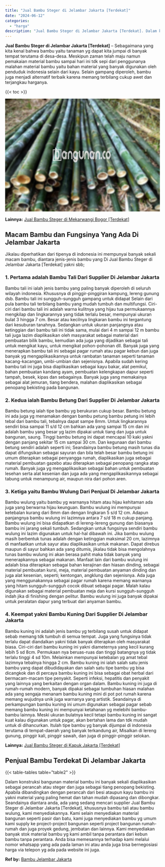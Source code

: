 ```yaml
---
title: "Jual Bambu Steger di Jelambar Jakarta [Terdekat]"
date: "2024-06-12"
categories: 
  - "harga"
description: "Jual Bambu Steger di Jelambar Jakarta [Terdekat]. Dalam konstruksi bangunan material bambu ini banyak sekali diaplikasikan sebagai perancah atau steger dan j..."
---
```


**Jual Bambu Steger di Jelambar Jakarta \[Terdekat\]** – Sebagaimana yang kita kenal bahwa bambu yaitu tanaman yg dapat kita jumpai di banyak tempat terutama di desa-desa. Meskipun zaman telah maju namun pemakaian material bambu sampai hari ini tdk sepi dari penggunanya malahan material bambu yaitu bahan material yang banyak digunakan oleh penduduk indonesia selain dari kayu. Selain gampang diperoleh, bambu juga menjadi alternatif terbaik karena memang terbilang cukup awet dan terjangkau harganya.

{{< toc >}}

![Jual Bambu Steger di Jelambar Jakarta [Terdekat]](/images/jual-bambu-tali-18.png)

**Lainnya:** [Jual Bambu Steger di Mekarwangi Bogor \[Terdekat\]](https://bambu.bangunan.co/jual-bambu-steger-di-mekarwangi-bogor-terdekat/)

## Macam Bambu dan Fungsinya Yang Ada Di Jelambar Jakarta

Jikalau diperhatikan dari tipenya di indonesia ini mempunyai banyak sekali macam bambu, diantara jenis-jenis bambu yang Di Jual Bambu Steger di Jelambar Jakarta \[Terdekat\] yakni sbb;

### 1\. Pertama adalah Bambu Tali Dari Supplier Di Jelambar Jakarta

Bambu tali ini ialah jenis bambu yang paling banyak diperoleh di seluruh wilayah indonesia. Khususnya di pinggir-pinggiran kampung, lereng gunung dsb. Bambu tali ini sungguh-sungguh gampang untuk didapat Selain dari pula bambu tali terbilang bambu yang mudah tumbuh dan multifungsi. Ciri-ciri dari bambu tali ini adalah warna kulitnya yang hijau tua permukaannya mengkilap dan lingkarannya yang tidak terlalu besar, mempunyai ukuran bulat 3 hingga 7 cm. Besar atau kecilnya lingkaran bambu ini tergantung dari kesuburan tanahnya. Sedangkan untuk ukuran panjangnya atau ketinggian dari bambu tali ini tidak sama, mulai dari 4 m sampai 12 m bambu tali juga lazim diaplikasikan oleh masyarakat sebagai material dari pembuatan bilik bambu, kemudian ada juga yang dijadikan sebagai tali untuk mengikat kayu, untuk mengikat pohon-pohonan dll. Banyak juga yang menerapkan bambu tali ini sebagai pagar rumah atau pagar kebun dan juga banyak yg mengaplikasikannya untuk rambatan tanaman seperti tanaman kacang-kacangan, umbi-umbian dan sejenisnya. Apabila sudah kering bambu tali ini juga bisa diaplikasikan sebagai kayu bakar, alat pemikul, bahan pembuatan kandang ayam, pembuatan kelengkapan dapur seperti tampah, besek, kipas dan sebagainya. Banyak juga yang memakainya sebagai alat jemuran, tiang bendera, malahan diaplikasikan sebagai penopang bekisting pada bangunan.

### 2\. Kedua ialah Bambu Betung Dari Supplier Di Jelambar Jakarta

Bambu betung ialah tipe bambu yg berukuran cukup besar. Bambu betung ini ada juga yg menamakan dengan bambu petung bambu petung ini lebih tebal dari bambu tali, tebalnya dapat sampe 8mm. Untuk lingkarannya sendiri bisa sampai 11 s/d 12 cm bahkan ada yang sampai 15 cm dan ini adalah bambu yang besar yg lazim dipakai untuk tiang dan juga untuk bangunan, saung. Tinggi bambu betung ini dapat mencapai 10 kaki yakni dengan panjang sekitar 15 cm sampai 30 cm. Dan kegunaan dari bambu betung sendiri adalah seperti ini; Seandainya bambu betung masih tunas dia dapat difungsikan sebagai sayuran dan bila telah besar bambu betung ini umum diterapkan sebagai penyangga rumah, diaplikasikan juga sebagai material pembuatan gazebo atau diterapkan sebagai penopang rangka atap rumah. Banyak juga yg mengaplikasikan sebagai bahan untuk pembuatan lesehan serta alat kesenian dan juga ada yang mengaplikasikannya sebagai tabung untuk menampung air, maupun nira dari pohon aren.

### 3\. Ketiga yaitu Bambu Wulung Dari Penjual Di Jelambar Jakarta

Bambu wulung yaitu bambu yg warnanya hitam atau hijau kehitaman ada juga yang berwarna hijau keunguan. Bambu wulung ini mempunyai ketebalan kurang dari 8mm dan dengan lingkaran 5 s/d 12 cm. Adapun panjangnya bambu wulung ini lazimnya antara 7 s/d 18 m cukup panjang. Bambu wulung ini bisa didapatkan di lereng-lereng gunung dan biasanya bambu ini jarang sekali tumbuh. Sedangkan untuk fungsinya sendiri bambu wulung ini lazim digunakan untuk hal-hal dibawah ini. Jika bambu wulung masih berbentuk tunas adalah dengan ketinggian maksimal 20 cm, lazimnya di manfaatkan untuk sayur atau diaplikasikan untuk makanan. Dapat direbus maupun di sayur bahkan ada yang ditumis, jikalau tidak bisa mengolahnya tunas bambu wulung ini akan berasa pahit maka tidak banyak yang menerapkannya sebagai makanan. Manfaat lain dari bambu wulung ini adalah bisa diterapkan sebagai bahan kerajinan dan hiasan dinding, sebagai material pembuatan kursi, meja, material pembuatan anyaman dinding dan juga alat kesenian, seperti; kentongan, angklung dan sejenisnya. Ada juga yang menggunakannya sebagai pagar rumah karena memang warnanya yang hitam sungguh-sungguh cocok dibuat sebagai pagar. Malah kalau digunakan sebagai material pembuatan meja dan kursi sungguh-sungguh indah jika di finishing dengan pelitur. Bambu wulung ini juga banyak dipakai untuk peralatan dapur yang terbuat dari anyaman bambu.

### 4\. Keempat yakni Bambu Kuning Dari Supplier Di Jelambar Jakarta

Bambu kuning ini adalah jenis bambu yg terbilang susah untuk didapat sebab memang tdk tumbuh di semua tempat. Juga yang fungsinya tidak terlalu dapat diandalkan yakni tidak banyak diterapkan oleh masyarakat biasa. Ciri-ciri dari bambu kuning ini yakni diameternya yang kecil kurang lebih 5 sd 8cm. Permukaan nya beruas-ruas dan tinggi batangnya yg tidak terlalu tinggi 4 sd 10m. Melainkan mempunyai ketebalan yg amat tebal lazimnya tebalnya hingga 2 cm. Bambu kuning ini ialah salah satu jenis bambu yang dapat dibudidayakan dan salah satu tipe bambu yg bisa dicangkok dan di percaya bambu kuning ini bisa sebagai obat herbal dari bermacam-macam tipe penyakit. Seperti infeksi, hepatitis dan penyakit yang lainnya yang berkaitan dengan organ dalam. Bambu kuning ini juga di rumah-rumah modern, banyak dipakai sebagai tumbuhan hiasan malahan ada yang sengaja menanam bambu kuning mini di pot pot rumah karena memang wujudnya unik juga warnanya yang artistik. Seandainya di perkampungan bambu kuning ini umum digunakan sebagai pagar sebab memang bambu kuning ini mempunyai ketahanan yg melebihi bambu-bambu lainnya. Meski ukuran bulatnya kecil tetapi bambu kuning ini sangat kuat kalau digunakan untuk pagar, akan bertahan lama dan tdk mudah untuk di dihancurkan. Itulah tipe bambu yg banyak dijumpai di indonesia terutama di tempat-daerah yang banyak terkandung air, Misalkan di lereng gunung, pinggir kali, pinggir sawah, dan juga di pinggir-pinggir selokan.

**Lainnya:** [Jual Bambu Steger di Kapuk Jakarta \[Terdekat\]](https://bambu.bangunan.co/jual-bambu-steger-di-kapuk-jakarta-terdekat/)

## Penjual Bambu Terdekat Di Jelambar Jakarta

{{< table-tables table="table2" >}}

Dalam konstruksi bangunan material bambu ini banyak sekali diaplikasikan sebagai perancah atau steger dan juga sebagai tiang penopang bekisting. Apabila dibandingkan dengan perancah dari besi ataupun kayu bambu ini yakni material yang paling hemat dan tahan mudah dipasang dan dibongkar. Seandainya diantara anda, ada yang sedang mencari supplier Jual Bambu Steger di Jelambar Jakarta \[Terdekat\], khususnya bambu tali atau bambu wulung, kami menyediakannya. Kami selain menyediakan material bangunan seperti pasir dan batu, kami juga menyediakan bambu yg umum kami supply ke project-project bangunan seperti project bangunan rumah-rumah dan juga proyek gedung, jembatan dan lainnya. Kami menyediakan banyak stok material bambu yg kami ambil tanpa perantara dari kebun bambu tanpa perantara. Anda bisa memesannya terhadap kami melalui nomor whatsapp yang ada pada laman ini atau anda juga bisa bernegosiasi harga via telepon yg ada pada website ini juga.

**Ref by:** [Bambu Jelambar Jakarta](https://id.wikipedia.org/wiki/Bambu)

